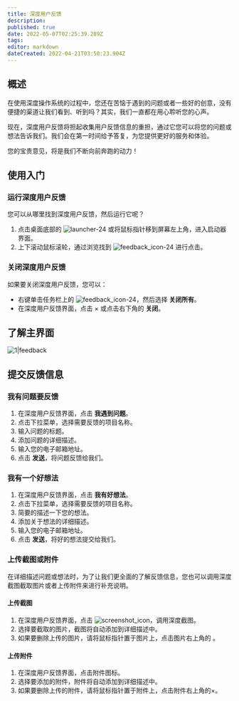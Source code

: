 ```yaml
---
title: 深度用户反馈
description: 
published: true
date: 2022-05-07T02:25:39.289Z
tags: 
editor: markdown
dateCreated: 2022-04-21T03:50:23.904Z
---
```


## 概述

在使用深度操作系统的过程中，您还在苦恼于遇到的问题或者一些好的创意，没有便捷的渠道让我们看到、听到吗？其实，我们一直都在用心聆听您的心声。

现在，深度用户反馈将担起收集用户反馈信息的重担，通过它您可以将您的问题或想法告诉我们。我们会在第一时间给予答复，为您提供更好的服务和体验。

您的宝贵意见，将是我们不断向前奔跑的动力！

## 使用入门

### 运行深度用户反馈

您可以从哪里找到深度用户反馈，然后运行它呢？

1. 点击桌面底部的 ![launcher-24](/images/1/18/Launcher_icon.png) 或将鼠标指针移到屏幕左上角，进入启动器界面。
2. 上下滚动鼠标滚轮，通过浏览找到 ![feedback_icon-24](/images/e/ed/Feedback_icon-24.png) 进行点击。

### 关闭深度用户反馈

如果要关闭深度用户反馈，您可以：

- 右键单击任务栏上的 ![feedback_icon-24](/images/e/ed/Feedback_icon-24.png)，然后选择 **关闭所有**。
- 在深度用户反馈界面，点击 × 或点击右下角的 **关闭**。

## 了解主界面

![1|feedback](/images/thumb/6/69/Feedback.png/758px-Feedback.png)

## 提交反馈信息

### 我有问题要反馈

1. 在深度用户反馈界面，点击 **我遇到问题**。
2. 点击下拉菜单，选择需要反馈的项目名称。
3. 输入问题的标题。
4. 添加问题的详细描述。
5. 输入您的电子邮箱地址。
6. 点击 **发送**，将问题反馈给我们。

### 我有一个好想法

1. 在深度用户反馈界面，点击 **我有好想法**。
2. 点击下拉菜单，选择需要反馈的项目名称。
3. 简要的描述一下您的想法。
4. 添加关于想法的详细描述。
5. 输入您的电子邮箱地址。
6. 点击 **发送**，将好的想法提交给我们。

### 上传截图或附件

在详细描述问题或想法时，为了让我们更全面的了解反馈信息，您也可以调用深度截图截取图片或者上传附件来进行补充说明。

#### 上传截图

1. 在深度用户反馈界面，点击 ![screenshot_icon](/images/5/53/Screenshot-24.png)，调用深度截图。
2. 选择要截取的图片，截图将自动添加到详细描述中。
3. 如果要删除上传的图片，请将鼠标指针置于图片上，点击图片右上角的 。

#### 上传附件

1. 在深度用户反馈界面，点击附件图标。
2. 选择要添加的附件，附件将自动添加到详细描述中。
3. 如果要删除上传的附件，请将鼠标指针置于附件上，点击附件右上角的×。